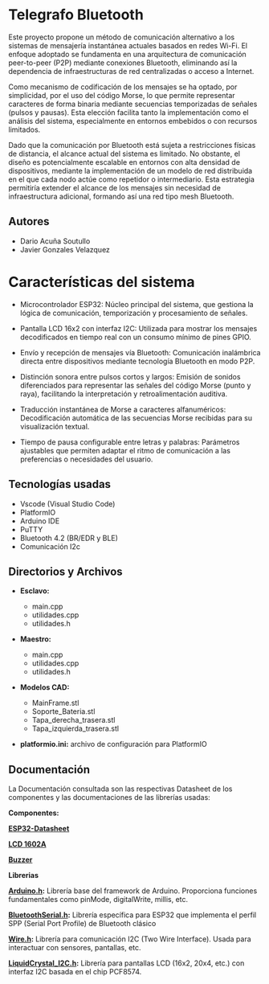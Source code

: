 
# Telegrafo Bluetooth

Este proyecto propone un método de comunicación alternativo a los sistemas de mensajería instantánea actuales basados en redes Wi-Fi. El enfoque adoptado se fundamenta en una arquitectura de comunicación peer-to-peer (P2P) mediante conexiones Bluetooth, eliminando así la dependencia de infraestructuras de red centralizadas o acceso a Internet.

Como mecanismo de codificación de los mensajes se ha optado, por simplicidad, por el uso del código Morse, lo que permite representar caracteres de forma binaria mediante secuencias temporizadas de señales (pulsos y pausas). Esta elección facilita tanto la implementación como el análisis del sistema, especialmente en entornos embebidos o con recursos limitados.

Dado que la comunicación por Bluetooth está sujeta a restricciones físicas de distancia, el alcance actual del sistema es limitado. No obstante, el diseño es potencialmente escalable en entornos con alta densidad de dispositivos, mediante la implementación de un modelo de red distribuida en el que cada nodo actúe como repetidor o intermediario. Esta estrategia permitiría extender el alcance de los mensajes sin necesidad de infraestructura adicional, formando así una red tipo mesh Bluetooth.





## Autores 
 - Dario Acuña Soutullo
 - Javier Gonzales Velazquez


# Características del sistema

- Microcontrolador ESP32: Núcleo principal del sistema, que gestiona la lógica de comunicación, temporización y procesamiento de señales.

- Pantalla LCD 16x2 con interfaz I2C: Utilizada para mostrar los mensajes decodificados en tiempo real con un consumo mínimo de pines GPIO.

- Envío y recepción de mensajes vía Bluetooth: Comunicación inalámbrica directa entre dispositivos mediante tecnología Bluetooth en modo P2P.

- Distinción sonora entre pulsos cortos y largos: Emisión de sonidos diferenciados para representar las señales del código Morse (punto y raya), facilitando la interpretación y retroalimentación auditiva.

- Traducción instantánea de Morse a caracteres alfanuméricos: Decodificación automática de las secuencias Morse recibidas para su visualización textual.

- Tiempo de pausa configurable entre letras y palabras: Parámetros ajustables que permiten adaptar el ritmo de comunicación a las preferencias o necesidades del usuario.
## Tecnologías usadas

- Vscode (Visual Studio Code) 
- PlatformIO
- Arduino IDE
- PuTTY
- Bluetooth 4.2 (BR/EDR y BLE)
- Comunicación I2c

## Directorios y Archivos

- **Esclavo:**
    - main.cpp
    - utilidades.cpp   
    - utilidades.h


- **Maestro:**
    - main.cpp
    - utilidades.cpp   
    - utilidades.h


- **Modelos CAD:**
    - MainFrame.stl
    - Soporte_Bateria.stl
    - Tapa_derecha_trasera.stl
    - Tapa_izquierda_trasera.stl

- **platformio.ini:** archivo de configuración para PlatformIO


## Documentación
La Documentación consultada son las respectivas Datasheet de los componentes y las documentaciones de las librerías usadas:

**Componentes:** 

**[ESP32-Datasheet](https://www.espressif.com/sites/default/files/documentation/esp32_datasheet_en.pdf)**

**[LCD 1602A](https://www.openhacks.com/uploadsproductos/eone-1602a1.pdf)**

**[Buzzer](https://www.farnell.com/datasheets/2171929.pdf)**

**Librerias**

**[Arduino.h](https://www.arduino.cc/reference/en/):**  Librería base del framework de Arduino. Proporciona funciones fundamentales como pinMode, digitalWrite, millis, etc.

**[BluetoothSerial.h](https://github.com/espressif/arduino-esp32/tree/master/libraries/BluetoothSerial):** Librería específica para ESP32 que implementa el perfil SPP (Serial Port Profile) de Bluetooth clásico

**[Wire.h](https://www.arduino.cc/en/Reference/Wire):** Librería para comunicación I2C (Two Wire Interface). Usada para interactuar con sensores, pantallas, etc.

**[LiquidCrystal_I2C.h](https://github.com/johnrickman/LiquidCrystal_I2C):**  Librería para pantallas LCD (16x2, 20x4, etc.) con interfaz I2C basada en el chip PCF8574.


